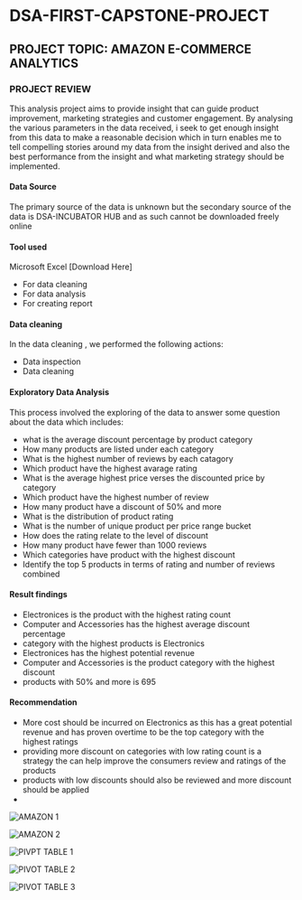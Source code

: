 # DSA-FIRST-CAPSTONE-PROJECT

## PROJECT TOPIC: AMAZON E-COMMERCE ANALYTICS

### PROJECT REVIEW
This analysis project aims to provide insight that can guide product improvement, marketing strategies and customer engagement. By analysing the various parameters in the data received, i seek to get enough insight from this data to make a reasonable decision which in turn enables me to tell compelling stories around my data from the insight derived and also the best performance from the insight and what marketing strategy should be implemented.

#### Data Source
The primary source of the data is unknown but the secondary source of the data is DSA-INCUBATOR HUB and as such cannot be downloaded freely online 

#### Tool used 
Microsoft Excel [Download Here]
* For data cleaning
* For data analysis
* For creating report

#### Data cleaning 
In the data cleaning , we performed the following actions:
* Data inspection
* Data cleaning

#### Exploratory Data Analysis
This process involved the exploring of the data to answer some question about the data which includes:
* what is the average discount percentage by product category
* How many products are listed under each category
* What is the highest number of reviews by each catagory
* Which product have the highest avarage rating
* What is the average highest price verses the discounted price by category
* Which product have the highest number of review
* How many product have a discount of 50% and more
* What is the distribution of product rating
* What is the number of unique product per price range bucket
* How does the rating relate to the level of discount
* How many product have fewer than 1000 reviews
* Which categories have product with the highest discount
* Identify the top 5 products in terms of rating and number of reviews combined


#### Result findings
* Electronices is the product with the highest rating count
* Computer and Accessories has the highest average discount percentage
* category with the highest products is Electronics
* Electronices has the highest potential revenue
* Computer and Accessories is the product category with the highest discount
* products with 50% and more is 695

#### Recommendation
* More cost should be incurred on Electronics as this has a great potential revenue and has proven overtime to be the top category with the highest ratings
* providing more discount on categories with low rating count is a strategy the can help improve the consumers review and ratings of the products
* products with low discounts should also be reviewed and more discount should be applied
* 

![AMAZON 1](https://github.com/user-attachments/assets/63555f5e-c79f-49e9-aa0b-a7484cae4c54)

![AMAZON 2](https://github.com/user-attachments/assets/8e7a3593-6109-40e2-b60e-96417df79327)



![PIVPT TABLE 1](https://github.com/user-attachments/assets/363cc364-4ce7-46e1-87df-c3b0392e8a8c)




![PIVOT TABLE 2](https://github.com/user-attachments/assets/5eddc61d-30b1-4f77-aa9f-d4e40c42cd31)





![PIVOT TABLE 3](https://github.com/user-attachments/assets/9c7d25cf-dd1f-4163-9332-78b5751fc309)


